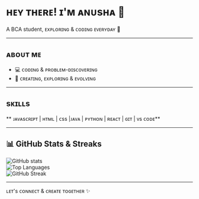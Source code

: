 

# ʜᴇʏ ᴛʜᴇʀᴇ! ɪ'ᴍ ᴀɴᴜsʜᴀ 👋  

A BCA student, ᴇxᴘʟᴏʀɪɴɢ & ᴄᴏᴅɪɴɢ ᴇᴠᴇʀʏᴅᴀʏ 🌱  

---

## ᴀʙᴏᴜᴛ ᴍᴇ
- 💻 ᴄᴏᴅɪɴɢ & ᴘʀᴏʙʟᴇᴍ-ᴅɪsᴄᴏᴠᴇʀɪɴɢ    
- 🎯 ᴄʀᴇᴀᴛɪɴɢ, ᴇxᴘʟᴏʀɪɴɢ & ᴇᴠᴏʟᴠɪɴɢ  

---

## sᴋɪʟʟs
** ᴊᴀᴠᴀsᴄʀɪᴘᴛ | ʜᴛᴍʟ | ᴄss |ᴊᴀᴠᴀ | ᴘʏᴛʜᴏɴ | ʀᴇᴀᴄᴛ | ɢɪᴛ | ᴠs ᴄᴏᴅᴇ**  

---

## 📊 GitHub Stats & Streaks
![GitHub stats](https://github-readme-stats.vercel.app/api?username=anusha2063&show_icons=true&theme=tokyonight)  
![Top Languages](https://github-readme-stats.vercel.app/api/top-langs/?username=anusha2063&layout=compact&theme=tokyonight)  
![GitHub Streak](https://github-readme-streak-stats.herokuapp.com/?user=anusha2063&theme=tokyonight)

---

ʟᴇᴛ's ᴄᴏɴɴᴇᴄᴛ & ᴄʀᴇᴀᴛᴇ ᴛᴏɢᴇᴛʜᴇʀ ✨

 



